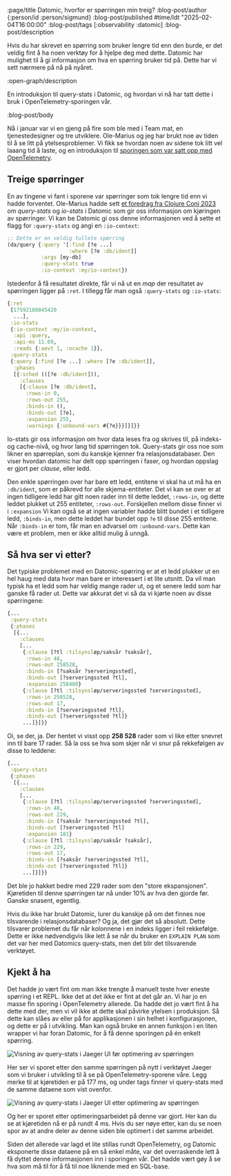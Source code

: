 :page/title Datomic, hvorfor er spørringen min treig?
:blog-post/author {:person/id :person/sigmund}
:blog-post/published #time/ldt "2025-02-04T16:00:00"
:blog-post/tags [:observability :datomic]
:blog-post/description

Hvis du har skrevet en spørring som bruker lengre tid enn den burde, er det
veldig fint å ha noen verktøy for å hjelpe deg med dette. Datomic har mulighet
til å gi informasjon om hva en spørring bruker tid på. Dette har vi sett nærmere
på nå på nyåret.

:open-graph/description

En introduksjon til query-stats i Datomic, og hvordan vi nå har tatt dette i
bruk i OpenTelemetry-sporingen vår.

:blog-post/body

Nå i januar var vi en gjeng på fire som ble med i Team mat, en tjenestedesigner
og tre utviklere. Ole-Marius og jeg har brukt noe av tiden til å se litt på
ytelsesproblemer. Vi fikk se hvordan noen av sidene tok litt vel laaang tid å
laste, og en introduksjon til [sporingen som var satt opp med
OpenTelemetry](/85-sekunder/).

## Treige spørringer

En av tingene vi fant i sporene var spørringer som tok lengre tid enn vi hadde
forventet. Ole-Marius hadde sett [et foredrag fra Clojure Conj
2023](https://www.youtube.com/watch?v=bvEsnJiCs7E) om
*query-stats* og *io-stats* i Datomic som gir oss informasjon om kjøringen av
spørringer. Vi kan be Datomic gi oss denne informasjonen ved å sette et flagg
for `:query-stats` og angi en `:io-context`:

```clj
;; Dette er en veldig tullete spørring
(da/query {:query '[:find [?e ...]
                    :where [?e :db/ident]]
           :args [my-db]
           :query-stats true
           :io-context :my/io-context})
```

Istedenfor å få resultatet direkte, får vi nå ut en *map* der resultatet av
spørringen ligger på `:ret`. I tillegg får man også `:query-stats` og
`:io-stats`:

```clj
{:ret
 [17592186045420
  ...],
 :io-stats
 {:io-context :my/io-context,
  :api :query,
  :api-ms 11.69,
  :reads {:aevt 1, :ocache 1}},
 :query-stats
 {:query [:find [?e ...] :where [?e :db/ident]],
  :phases
  [{:sched (([?e :db/ident])),
    :clauses
    [{:clause [?e :db/ident],
      :rows-in 0,
      :rows-out 255,
      :binds-in (),
      :binds-out [?e],
      :expansion 255,
      :warnings {:unbound-vars #{?e}}}]}]}}
```

Io-stats gir oss informasjon om hvor data leses fra og skrives til, på
indeks- og cache-nivå, og hvor lang tid spørringen tok. Query-stats gir oss noe
som likner en spørreplan, som du kanskje kjenner fra relasjonsdatabaser. Den
viser hvordan datomic har delt opp spørringen i faser, og hvordan oppslag er
gjort per *clause*, eller ledd.

Den enkle spørringen over har bare ett ledd, entitene vi skal ha ut må ha en
`:db/ident`, som er påkrevd for alle skjema-entiteter. Det vi kan se over er at
ingen tidligere ledd har gitt noen rader inn til dette leddet, `:rows-in`,
og dette leddet plukket ut 255 entiteter, `:rows-out`. Forskjellen mellom disse
finner vi i `:expansion` Vi kan også se at ingen variabler hadde blitt bundet i
et tidligere ledd, `:binds-in`, men dette leddet har bundet opp `?e` til disse
255 entitene. Når `:binds-in` er tom, får man en advarsel om `:unbound-vars`.
Dette kan være et problem, men er ikke alltid mulig å unngå.

## Så hva ser vi etter?

Det typiske problemet med en Datomic-spørring er at et ledd plukker ut en hel
haug med data hvor man bare er interessert i et lite utsnitt. Da vil man typisk
ha et ledd som har veldig mange rader ut, og et senere ledd som har ganske få
rader ut. Dette var akkurat det vi så da vi kjørte noen av disse spørringene:

```clj
{...
 :query-stats
 {:phases
  [{...
    :clauses
    [...
     {:clause [?tl :tilsynsløp/saksår ?saksår],
      :rows-in 48,
      :rows-out 258528,
      :binds-in [?saksår ?serveringssted],
      :binds-out [?serveringssted ?tl],
      :expansion 258480}
     {:clause [?tl :tilsynsløp/serveringssted ?serveringssted],
      :rows-in 258528,
      :rows-out 17,
      :binds-in [?serveringssted ?tl],
      :binds-out [?serveringssted ?tl]}
     ...]}]}}
```

Oi, se der, ja. Der hentet vi visst opp **258&nbsp;528** rader som vi like etter
snevret inn til bare 17 rader. Så la oss se hva som skjer når vi snur på
rekkefølgen av disse to leddene:

```clj
{...
 :query-stats
 {:phases
  [{...
    :clauses
    [...
     {:clause [?tl :tilsynsløp/serveringssted ?serveringssted],
      :rows-in 48,
      :rows-out 229,
      :binds-in [?saksår ?serveringssted ?tl],
      :binds-out [?serveringssted ?tl]
      :expansion 181}
     {:clause [?tl :tilsynsløp/saksår ?saksår],
      :rows-in 229,
      :rows-out 17,
      :binds-in [?saksår ?serveringssted ?tl],
      :binds-out [?serveringssted ?tl]}
     ...]}]}}
```

Det ble jo hakket bedre med 229 rader som den "store ekspansjonen". Kjøretiden
til denne spørringen tar nå under 10%  av hva den gjorde før. Ganske snasent,
egentlig.

Hvis du ikke har brukt Datomic, lurer du kanskje på om det finnes noe
tilsvarende i relasjonsdatabaser? Og ja, det gjør det så absolutt. Dette
tilsvarer problemet du får når kolonnene i en indeks ligger i feil rekkefølge.
Dette er ikke nødvendigvis like lett å se når du bruker en `EXPLAIN PLAN` som
det var her med Datomics query-stats, men det blir det tilsvarende verktøyet.

## Kjekt å ha

Det hadde jo vært fint om man ikke trengte å manuelt teste hver eneste spørring
i et REPL. Ikke det at det ikke er fint at det går an. Vi har jo en masse fin
sporing i OpenTelemetry allerede. Da hadde det jo vært fint å ha dette med der,
men vi vil ikke at dette skal påvirke ytelsen i produksjon. Så dette kan slåes
av eller på for applikasjonen i sin helhet i konfigurasjonen, og dette er på i
utvikling. Man kan også bruke en annen funksjon i en liten wrapper vi har foran
Datomic, for å få denne sporingen på én enkelt spørring.

<img src="/images/query-stats-jaeger1.png" style="max-width: 100%" border="0"
alt="Visning av query-stats i Jaeger UI før optimering av spørringen">

Her ser vi sporet etter den samme spørringen på nytt i verktøyet Jaeger som vi
bruker i utvikling til å se på OpenTelemetry-sporene våre. Legg merke til at
kjøretiden er på 177 ms, og under tags finner vi query-stats med de samme
dataene som vist ovenfor.

<img src="/images/query-stats-jaeger2.png" style="max-width: 100%" border="0"
alt="Visning av query-stats i Jaeger UI etter optimering av spørringen">

Og her er sporet etter optimeringsarbeidet på denne var gjort. Her kan du se at
kjøretiden nå er på rundt 4 ms. Hvis du ser nøye etter, kan du se noen spor av
at andre deler av denne siden ble optimert i det samme arbeidet.

Siden det allerede var lagd et lite stillas rundt OpenTelemetry, og Datomic
eksponerte disse dataene på en så enkel måte, var det overraskende lett å få
dyttet denne informasjonen inn i sporingen vår. Det hadde vært gøy å se hva som
må til for å få til noe liknende med en SQL-base.
